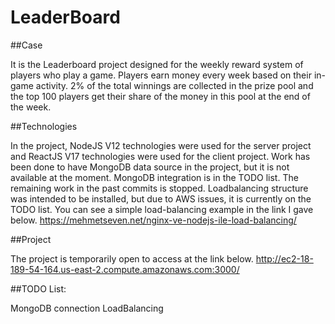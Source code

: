 # LeaderBoard

##Case

It is the Leaderboard project designed for the weekly reward system of players who play a game. Players earn money every week based on their in-game activity. 2% of the total winnings are collected in the prize pool and the top 100 players get their share of the money in this pool at the end of the week.


##Technologies

In the project, NodeJS V12 technologies were used for the server project and ReactJS V17 technologies were used for the client project. Work has been done to have MongoDB data source in the project, but it is not available at the moment. MongoDB integration is in the TODO list. The remaining work in the past commits is stopped.  Loadbalancing structure was intended to be installed, but due to AWS issues, it is currently on the TODO list. You can see a simple load-balancing example in the link I gave below.
https://mehmetseven.net/nginx-ve-nodejs-ile-load-balancing/


##Project

The project is temporarily open to access at the link below.
http://ec2-18-189-54-164.us-east-2.compute.amazonaws.com:3000/


##TODO List:

MongoDB connection
LoadBalancing
